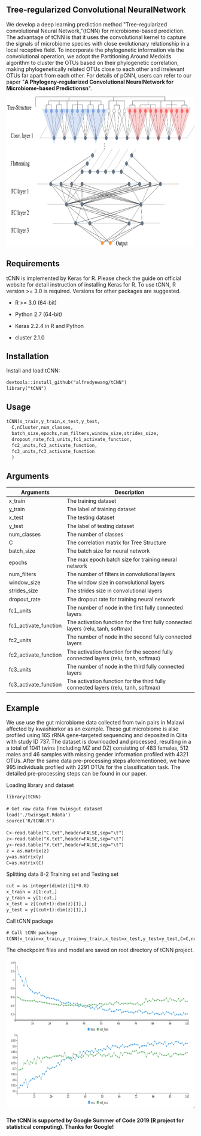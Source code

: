 ## Tree-regularized Convolutional NeuralNetwork
We develop a deep learning prediction method "Tree-regularized convolutional Neural Network,"(tCNN) for microbiome-based prediction. The advantage of tCNN is that it uses the convolutional kernel to capture the signals of microbiome species with close evolutionary relationship in a local receptive field. To incorporate the phylogenetic information via the convolutional operation, we adopt the Partitioning Around Medoids algorithm to cluster the OTUs based on their phylogenetic correlation, making phylogenetically related OTUs close to each other and irrelevant OTUs far apart from each other. For details of pCNN, users can refer to our paper "**A Phylogeny-regularized Convolutional NeuralNetwork for Microbiome-based Predictionsn**".

<center>

<div align=center><img width="800" height="400" src="https://raw.githubusercontent.com/alfredyewang/tCNN/master/docs/Architecture.jpg"/></div>
</center>  

## Requirements

tCNN is implemented by Keras for R. Please check the guide on official website for detail instruction of installing Keras for R. To use tCNN, R version >= 3.0 is required. Versions for other packages are suggested.

- R >= 3.0 (64-bit)

- Python 2.7 (64-bit)

- Keras 2.2.4 in R and Python

- cluster 2.1.0

## Installation
Install and load tCNN:
```
devtools::install_github("alfredyewang/tCNN")
library("tCNN")
```
## Usage

```
tCNN(x_train,y_train,x_test,y_test,
  C,nCluster,num_classes,
  batch_size,epochs,num_filters,window_size,strides_size,
  dropout_rate,fc1_units,fc1_activate_function,
  fc2_units,fc2_activate_function,
  fc3_units,fc3_activate_function
  )

```
## Arguments
| Arguments     | Description |
| ------------- | ------------- |
| x_train |The training dataset|
| y_train |The label of training dataset|
| x_test  |    The testing dataset|
| y_test      |The label of testing dataset|     
|num_classes     |The number of classes|
|C      | The correlation matrix for Tree Structure |
|batch_size | The batch size for neural network |
|epochs | The max epoch batch size for training  neural network |
|num_filters | The number of filters in convolutional layers |
|window_size | The window size in convolutional layers|
|strides_size | The strides size in convolutional layers |
|dropout_rate | The dropout rate for training  neural network
|fc1_units | The number of node in the first fully connected layers |
|fc1_activate_function | The activation function for the first fully connected layers (relu, tanh, softmax)|
|fc2_units | The number of node in the second fully connected layers |
|fc2_activate_function |The activation function for the second fully connected layers (relu, tanh, softmax)|
|fc3_units | The number of node in the third fully connected layers |
fc3_activate_function |The activation function for the third fully connected layers (relu, tanh, softmax)|
## Example
We use use the gut microbiome data collected from twin pairs in Malawi affected by kwashiorkor as an example. These gut microbiome is also profiled using 16S rRNA gene-targeted sequencing and deposited in Qiita with study ID 737. The dataset is downloaded and processed, resulting in a a total of 1041 twins (including MZ and DZ) consisting of 483 females, 512 males and 46 samples with missing gender information profiled with 4321 OTUs. After the same data pre-processing steps aforementioned, we have 995 individuals profiled with 2291 OTUs for the classification task. The detailed pre-processing steps can be found in our paper.

Loading library and dataset
```
library(tCNN)

# Get raw data from twinsgut dataset
load('./twinsgut.Rdata')
source('R/tCNN.R')

C<-read.table("C.txt",header=FALSE,sep="\t")
z<-read.table("X.txt",header=FALSE,sep="\t")
y<-read.table("Y.txt",header=FALSE,sep="\t")
z = as.matrix(z)
y=as.matrix(y)
C=as.matrix(C)
```

Splitting  data 8-2 Training set and Testing set
```
cut = as.integer(dim(z)[1]*0.8)
x_train = z[1:cut,]
y_train = y[1:cut,]
x_test = z[(cut+1):dim(z)[1],]
y_test = y[(cut+1):dim(z)[1],]
```
Call tCNN package
```
# Call tCNN package
tCNN(x_train=x_train,y_train=y_train,x_test=x_test,y_test=y_test,C=C,num_classes=2,batch_size=16,epochs=100,num_filters=64,window_size=256,strides_size=32,conv1_activate_function='relu',dropout_rate=0.8,fc1_units=128,fc1_activate_function='tanh',fc2_units=32,fc2_activate_function='tanh')
```
The checkpoint files and model are saved on root directory of tCNN project.
<center>
<div align=center><img width="800" height="400" src="https://raw.githubusercontent.com/alfredyewang/tCNN/master/docs/res.jpg"/></div>
</center>

#### The tCNN is supported by Google Summer of Code 2019 (R project for statistical computing). Thanks for Google!
